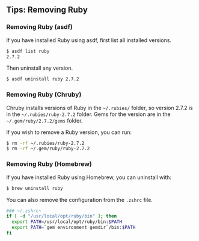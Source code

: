 ## Tips: Removing Ruby

### Removing Ruby (asdf)

If you have installed Ruby using asdf, first list all installed versions.

```bash
$ asdf list ruby
2.7.2
```

Then uninstall any version.

```bash
$ asdf uninstall ruby 2.7.2
```

### Removing Ruby (Chruby)

Chruby installs versions of Ruby in the `~/.rubies/` folder, so version 2.7.2 is in the `~/.rubies/ruby-2.7.2` folder. Gems for the version are in the `~/.gem/ruby/2.7.2/gems` folder.

If you wish to remove a Ruby version, you can run:

```bash
$ rm -rf ~/.rubies/ruby-2.7.2
$ rm -rf ~/.gem/ruby/ruby-2.7.2
```

### Removing Ruby (Homebrew)

If you have installed Ruby using Homebrew, you can uninstall with:

```bash
$ brew uninstall ruby
```

You can also remove the configuration from the  `.zshrc` file.

```bash
### ~/.zshrc~
if [ -d "/usr/local/opt/ruby/bin" ]; then
  export PATH=/usr/local/opt/ruby/bin:$PATH
  export PATH=`gem environment gemdir`/bin:$PATH
fi
```

